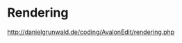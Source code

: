 <!--
id: 220809959
link: http://kevinisom.info/post/220809959/rendering
slug: rendering
date: Fri Oct 23 2009 23:01:41 GMT+1300 (NZDT)
raw: {"blog_name":"kevinisom","id":220809959,"post_url":"http://kevinisom.info/post/220809959/rendering","slug":"rendering","type":"link","date":"2009-10-23 10:01:41 GMT","timestamp":1256292101,"state":"published","format":"html","reblog_key":"1Fr0h484","tags":[],"short_url":"http://tmblr.co/Zw68YyDAKhd","highlighted":[],"feed_item":"http://danielgrunwald.de/coding/AvalonEdit/rendering.php","from_feed_id":"650234","note_count":0,"title":"Rendering","url":"http://danielgrunwald.de/coding/AvalonEdit/rendering.php","description":""}
publish: 2009-10-023
tags: 
title: Rendering
-->


Rendering
=========

<http://danielgrunwald.de/coding/AvalonEdit/rendering.php>

